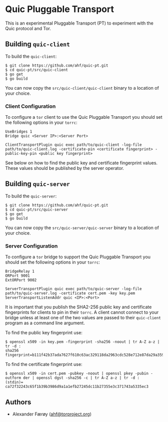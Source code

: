 # Quic Pluggable Transport

This is an experimental Pluggable Transport (PT)  to experiment with the
Quic protocol and Tor.

## Building `quic-client`

To build the `quic-client`:

    $ git clone https://github.com/ahf/quic-pt.git
    $ cd quic-pt/src/quic-client
    $ go get
    $ go build

You can now copy the `src/quic-client/quic-client` binary to a location
of your choice.

### Client Configuration

To configure a `tor` client to use the Quic Pluggable Transport you
should set the following options in your `torrc`:

    UseBridges 1
    Bridge quic <Server IP>:<Server Port>

    ClientTransportPlugin quic exec path/to/quic-client -log-file path/to/quic-client.log -certificate-pin <certificate fingerprint> -public-key-pin <public key fingerprint>

See below on how to find the public key and certificate fingerprint
values. These values should be published by the server operator.

## Building `quic-server`

To build the `quic-server`:

    $ git clone https://github.com/ahf/quic-pt.git
    $ cd quic-pt/src/quic-server
    $ go get
    $ go build

You can now copy the `src/quic-server/quic-server` binary to a location
of your choice.

### Server Configuration

To configure a `tor` bridge to support the Quic Pluggable Transport you
should set the following options in your `torrc`:

    BridgeRelay 1
    ORPort 9001
    ExtORPort 9002

    ServerTransportPlugin quic exec path/to/quic-server -log-file path/to/quic-server.log -certificate cert.pem -key key.pem
    ServerTransportListenAddr quic <IP>:<Port>

It is important that you publish the SHA2-256 public key and certificate
fingerprints for clients to pin in their `torrc`. A client cannot
connect to your bridge unless at least one of the two values are passed
to their `quic-client` program as a command line argument.

To find the public key fingerprint use:

    $ openssl x509 -in key.pem -fingerprint -sha256 -noout | tr A-Z a-z | tr -d :
    sha256 fingerprint=b111f42b37ada7627f610c63ac329118da2963cdc528e712e87da29a35988bb6

To find the certificate fingerprint use:

    $ openssl x509 -in cert.pem -pubkey -noout | openssl pkey -pubin -outform der | openssl dgst -sha256 -c | tr A-Z a-z | tr -d :
    (stdin)= ca72f32243c65f1b39b3986d9a1a1efb27245dc11b27355e3c371743a5335ec3

## Authors

- Alexander Færøy (<ahf@torproject.org>)
